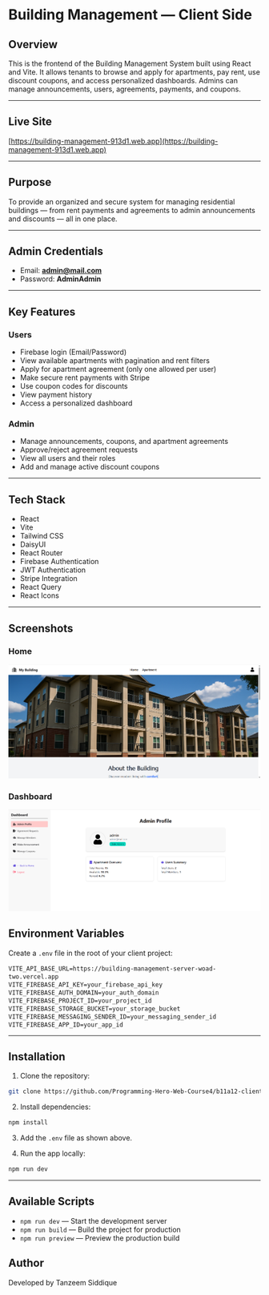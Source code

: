 # Building Management — Client Side

## Overview
This is the frontend of the Building Management System built using React and Vite. It allows tenants to browse and apply for apartments, pay rent, use discount coupons, and access personalized dashboards. Admins can manage announcements, users, agreements, payments, and coupons.

---

## Live Site

[https://building-management-913d1.web.app](https://building-management-913d1.web.app)

---

## Purpose

To provide an organized and secure system for managing residential buildings — from rent payments and agreements to admin announcements and discounts — all in one place.

---

## Admin Credentials

- Email: **admin@mail.com**
- Password: **AdminAdmin**

---

## Key Features

### Users

- Firebase login (Email/Password)
- View available apartments with pagination and rent filters
- Apply for apartment agreement (only one allowed per user)
- Make secure rent payments with Stripe
- Use coupon codes for discounts
- View payment history
- Access a personalized dashboard

### Admin

- Manage announcements, coupons, and apartment agreements
- Approve/reject agreement requests
- View all users and their roles
- Add and manage active discount coupons

---

## Tech Stack

- React
- Vite
- Tailwind CSS
- DaisyUI
- React Router
- Firebase Authentication
- JWT Authentication
- Stripe Integration
- React Query
- React Icons

---

## Screenshots
### Home
![Apartments](public/screenshots/apartments.png)
### Dashboard
![Dashboard](public/screenshots/dashboard.png)

## Environment Variables

Create a `.env` file in the root of your client project:

```
VITE_API_BASE_URL=https://building-management-server-woad-two.vercel.app
VITE_FIREBASE_API_KEY=your_firebase_api_key
VITE_FIREBASE_AUTH_DOMAIN=your_auth_domain
VITE_FIREBASE_PROJECT_ID=your_project_id
VITE_FIREBASE_STORAGE_BUCKET=your_storage_bucket
VITE_FIREBASE_MESSAGING_SENDER_ID=your_messaging_sender_id
VITE_FIREBASE_APP_ID=your_app_id
```

---

## Installation

1. Clone the repository:

```bash
git clone https://github.com/Programming-Hero-Web-Course4/b11a12-client-side-tsgm1257
```

2. Install dependencies:

```bash
npm install
```

3. Add the `.env` file as shown above.

4. Run the app locally:

```bash
npm run dev
```

---

## Available Scripts

- `npm run dev` — Start the development server
- `npm run build` — Build the project for production
- `npm run preview` — Preview the production build

## Author
Developed by Tanzeem Siddique
